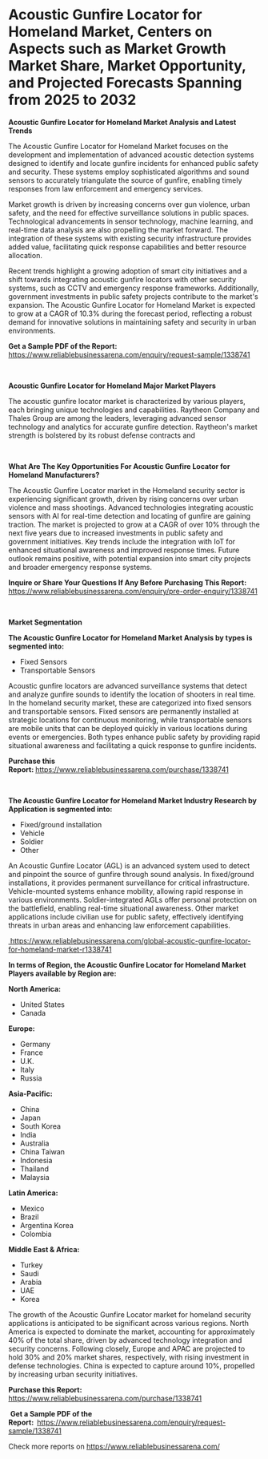 <p><h1>Acoustic Gunfire Locator for Homeland Market, Centers on Aspects such as Market Growth Market Share, Market Opportunity, and Projected Forecasts Spanning from 2025 to 2032</h1></p><p><strong>Acoustic Gunfire Locator for Homeland Market Analysis and Latest Trends</strong></p>
<p><p>The Acoustic Gunfire Locator for Homeland Market focuses on the development and implementation of advanced acoustic detection systems designed to identify and locate gunfire incidents for enhanced public safety and security. These systems employ sophisticated algorithms and sound sensors to accurately triangulate the source of gunfire, enabling timely responses from law enforcement and emergency services.</p><p>Market growth is driven by increasing concerns over gun violence, urban safety, and the need for effective surveillance solutions in public spaces. Technological advancements in sensor technology, machine learning, and real-time data analysis are also propelling the market forward. The integration of these systems with existing security infrastructure provides added value, facilitating quick response capabilities and better resource allocation.</p><p>Recent trends highlight a growing adoption of smart city initiatives and a shift towards integrating acoustic gunfire locators with other security systems, such as CCTV and emergency response frameworks. Additionally, government investments in public safety projects contribute to the market's expansion. The Acoustic Gunfire Locator for Homeland Market is expected to grow at a CAGR of 10.3% during the forecast period, reflecting a robust demand for innovative solutions in maintaining safety and security in urban environments.</p></p>
<p><strong>Get a Sample PDF of the Report:&nbsp;</strong> <a href="https://www.reliablebusinessarena.com/enquiry/request-sample/1338741?utm_campaign=1941&utm_medium=2&utm_source=Github&utm_content=ia&utm_term=08012025&utm_id=acoustic-gunfire-locator-for-homeland">https://www.reliablebusinessarena.com/enquiry/request-sample/1338741</a></p>
<p>&nbsp;</p>
<p><strong>Acoustic Gunfire Locator for Homeland Major Market Players</strong></p>
<p><p>The acoustic gunfire locator market is characterized by various players, each bringing unique technologies and capabilities. Raytheon Company and Thales Group are among the leaders, leveraging advanced sensor technology and analytics for accurate gunfire detection. Raytheon's market strength is bolstered by its robust defense contracts and</p></p>
<p>&nbsp;</p>
<p><strong>What Are The Key Opportunities For Acoustic Gunfire Locator for Homeland Manufacturers?</strong></p>
<p><p>The Acoustic Gunfire Locator market in the Homeland security sector is experiencing significant growth, driven by rising concerns over urban violence and mass shootings. Advanced technologies integrating acoustic sensors with AI for real-time detection and locating of gunfire are gaining traction. The market is projected to grow at a CAGR of over 10% through the next five years due to increased investments in public safety and government initiatives. Key trends include the integration with IoT for enhanced situational awareness and improved response times. Future outlook remains positive, with potential expansion into smart city projects and broader emergency response systems.</p></p>
<p><strong>Inquire or Share Your Questions If Any Before Purchasing This Report:</strong> <a href="https://www.reliablebusinessarena.com/enquiry/pre-order-enquiry/1338741?utm_campaign=1941&utm_medium=2&utm_source=Github&utm_content=ia&utm_term=08012025&utm_id=acoustic-gunfire-locator-for-homeland">https://www.reliablebusinessarena.com/enquiry/pre-order-enquiry/1338741</a></p>
<p>&nbsp;</p>
<p><strong>Market Segmentation</strong></p>
<p><strong>The Acoustic Gunfire Locator for Homeland Market Analysis by types is segmented into:</strong></p>
<p><ul><li>Fixed Sensors</li><li>Transportable Sensors</li></ul></p>
<p><p>Acoustic gunfire locators are advanced surveillance systems that detect and analyze gunfire sounds to identify the location of shooters in real time. In the homeland security market, these are categorized into fixed sensors and transportable sensors. Fixed sensors are permanently installed at strategic locations for continuous monitoring, while transportable sensors are mobile units that can be deployed quickly in various locations during events or emergencies. Both types enhance public safety by providing rapid situational awareness and facilitating a quick response to gunfire incidents.</p></p>
<p><strong>Purchase this Report:&nbsp;</strong><a href="https://www.reliablebusinessarena.com/purchase/1338741?utm_campaign=1941&utm_medium=2&utm_source=Github&utm_content=ia&utm_term=08012025&utm_id=acoustic-gunfire-locator-for-homeland">https://www.reliablebusinessarena.com/purchase/1338741</a></p>
<p>&nbsp;</p>
<p><strong>The Acoustic Gunfire Locator for Homeland Market Industry Research by Application is segmented into:</strong></p>
<p><ul><li>Fixed/ground installation</li><li>Vehicle</li><li>Soldier</li><li>Other</li></ul></p>
<p><p>An Acoustic Gunfire Locator (AGL) is an advanced system used to detect and pinpoint the source of gunfire through sound analysis. In fixed/ground installations, it provides permanent surveillance for critical infrastructure. Vehicle-mounted systems enhance mobility, allowing rapid response in various environments. Soldier-integrated AGLs offer personal protection on the battlefield, enabling real-time situational awareness. Other market applications include civilian use for public safety, effectively identifying threats in urban areas and enhancing law enforcement capabilities.</p></p>
<p><a href="https://www.reliablebusinessarena.com/global-acoustic-gunfire-locator-for-homeland-market-r1338741?utm_campaign=1941&utm_medium=2&utm_source=Github&utm_content=ia&utm_term=08012025&utm_id=acoustic-gunfire-locator-for-homeland">&nbsp;https://www.reliablebusinessarena.com/global-acoustic-gunfire-locator-for-homeland-market-r1338741</a></p>
<p><strong>In terms of Region, the Acoustic Gunfire Locator for Homeland Market Players available by Region are:</strong></p>
<p>
    <p> <strong> North America: </strong>
        <ul>
            <li>United States</li>
            <li>Canada</li>
        </ul>
        </p> 
    <p> <strong> Europe: </strong>
        <ul>
            <li>Germany</li>
            <li>France</li>
            <li>U.K.</li>
            <li>Italy</li>
            <li>Russia</li>
        </ul>
        </p> 
    <p> <strong> Asia-Pacific: </strong>
        <ul>
            <li>China</li>
            <li>Japan</li>
            <li>South Korea</li>
            <li>India</li>
            <li>Australia</li>
            <li>China Taiwan</li>
            <li>Indonesia</li>
            <li>Thailand</li>
            <li>Malaysia</li>
        </ul>
        </p> 
    <p> <strong> Latin America: </strong>
        <ul>
            <li>Mexico</li>
            <li>Brazil</li>
            <li>Argentina Korea</li>
            <li>Colombia</li>
        </ul>
        </p> 
    <p> <strong> Middle East & Africa: </strong>
        <ul>
            <li>Turkey</li>
            <li>Saudi</li>
            <li>Arabia</li>
            <li>UAE</li>
            <li>Korea</li>
        </ul>
    </p>
    </p>
<p><p>The growth of the Acoustic Gunfire Locator market for homeland security applications is anticipated to be significant across various regions. North America is expected to dominate the market, accounting for approximately 40% of the total share, driven by advanced technology integration and security concerns. Following closely, Europe and APAC are projected to hold 30% and 20% market shares, respectively, with rising investment in defense technologies. China is expected to capture around 10%, propelled by increasing urban security initiatives.</p></p>
<p><strong>Purchase this Report: </strong><a href="https://www.reliablebusinessarena.com/purchase/1338741?utm_campaign=1941&utm_medium=2&utm_source=Github&utm_content=ia&utm_term=08012025&utm_id=acoustic-gunfire-locator-for-homeland">https://www.reliablebusinessarena.com/purchase/1338741</a></p>
<p>&nbsp;<strong>Get a Sample PDF of the Report:&nbsp;&nbsp;</strong><a href="https://www.reliablebusinessarena.com/enquiry/request-sample/1338741?utm_campaign=1941&utm_medium=2&utm_source=Github&utm_content=ia&utm_term=08012025&utm_id=acoustic-gunfire-locator-for-homeland">https://www.reliablebusinessarena.com/enquiry/request-sample/1338741</a></p>
<p><strong></strong></p>
<p>Check more reports on <a href="https://www.reliablebusinessarena.com/?utm_campaign=1941&utm_medium=2&utm_source=Github&utm_content=ia&utm_term=08012025&utm_id=acoustic-gunfire-locator-for-homeland">https://www.reliablebusinessarena.com/</a></p>